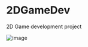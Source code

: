 # 2DGameDev
2D Game development project

![image](https://github.com/stumathews/2DGameDev/assets/3195058/7b99a3e5-d146-423c-9df6-7e35fc91e6dd)

